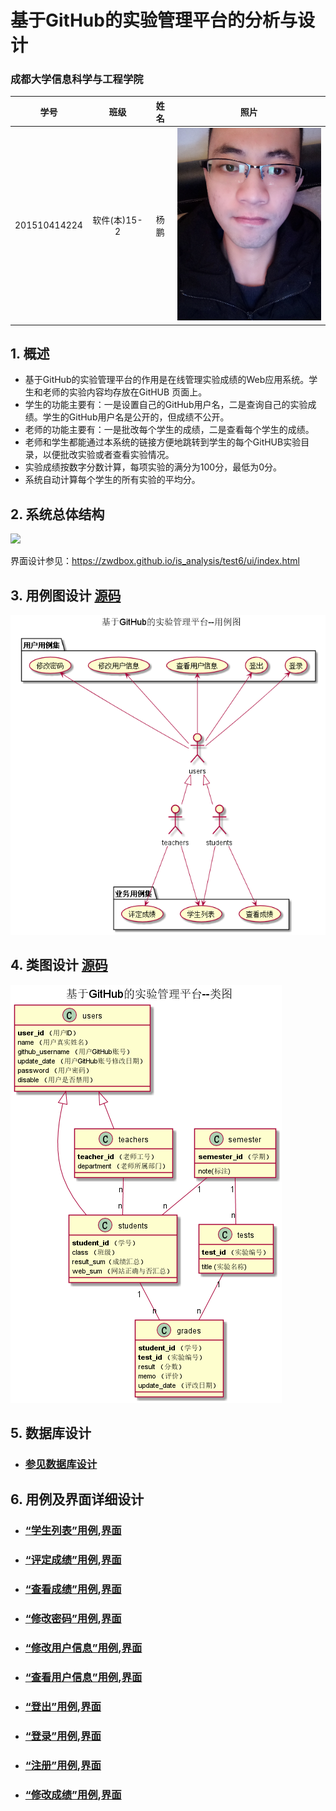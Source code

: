 <!-- markdownlint-disable MD033-->
<!-- 禁止MD033类型的警告 https://www.npmjs.com/package/markdownlint -->

# 基于GitHub的实验管理平台的分析与设计

### 成都大学信息科学与工程学院

|学号|班级|姓名|照片|
|:-------:|:-------------: | :----------:|:---:|
|201510414224|软件(本)15-2|杨鹏|![flow1](./myself.png)|

## 1. 概述
- 基于GitHub的实验管理平台的作用是在线管理实验成绩的Web应用系统。学生和老师的实验内容均存放在GitHUB
页面上。
- 学生的功能主要有：一是设置自己的GitHub用户名，二是查询自己的实验成绩。学生的GitHub用户名是公开的，但成绩不公开。
- 老师的功能主要有：一是批改每个学生的成绩，二是查看每个学生的成绩。
- 老师和学生都能通过本系统的链接方便地跳转到学生的每个GitHUB实验目录，以便批改实验或者查看实验情况。
- 实验成绩按数字分数计算，每项实验的满分为100分，最低为0分。
- 系统自动计算每个学生的所有实验的平均分。
    
## 2. 系统总体结构
![](系统总体结构.png)

界面设计参见：https://zwdbox.github.io/is_analysis/test6/ui/index.html
    
## 3. 用例图设计 [源码](src/main/UserCase.puml)
![](UserCase.png)

## 4. 类图设计 [源码](src/main/class.puml)
![](./class.png)

## 5. 数据库设计
- ### [参见数据库设计](./DataDesign.md)

## 6. 用例及界面详细设计
- ### [“学生列表”用例](src/cases/StudentList.md),[界面](https://github.com/yimoqiuyi/is_analysis/test6/ui/student.png)
- ### [“评定成绩”用例](src/cases/Evaluationscore.md),[界面](https://github.com/yimoqiuyi/is_analysis/test6/ui/Evaluationscore.png)
- ### [“查看成绩”用例](src/cases/CheckGrade.md),[界面](https://github.com/yimoqiuyi/is_analysis/test6/ui/checkscore.png)
- ### [“修改密码”用例](src/cases/Modify.md),[界面](https://github.com/yimoqiuyi/is_analysis/test6/ui/updatepwd.png)
- ### [“修改用户信息”用例](src/cases/ModifyUserInfo.md),[界面](https://github.com/yimoqiuyi/is_analysis/test6/ui/updateinfo.png)
- ### [“查看用户信息”用例](src/cases/FindUser.md),[界面](https://github.com/yimoqiuyi/is_analysis/test6/ui/top.png)
- ### [“登出”用例](src/cases/logout.md),[界面](https://github.com/yimoqiuyi/is_analysis/test6/ui/logout.png)
- ### [“登录”用例](src/cases/login.md),[界面](https://github.com/yimoqiuyi/is_analysis/test6/ui/login.png)
- ### [“注册”用例](src/cases/regist.md),[界面](https://github.com/yimoqiuyi/is_analysis/test6/ui/regist.png)
- ### [“修改成绩”用例](src/cases/UpdateScore.md),[界面](https://github.com/yimoqiuyi/is_analysis/test6/ui/checkscore.png)
 
